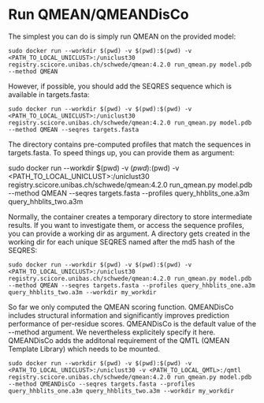 Run QMEAN/QMEANDisCo
====================

The simplest you can do is simply run QMEAN on the provided model:

```terminal
sudo docker run --workdir $(pwd) -v $(pwd):$(pwd) -v <PATH_TO_LOCAL_UNICLUST>:/uniclust30 registry.scicore.unibas.ch/schwede/qmean:4.2.0 run_qmean.py model.pdb --method QMEAN
```

However, if possible, you should add the SEQRES sequence which is available in 
targets.fasta:

```terminal
sudo docker run --workdir $(pwd) -v $(pwd):$(pwd) -v <PATH_TO_LOCAL_UNICLUST>:/uniclust30 registry.scicore.unibas.ch/schwede/qmean:4.2.0 run_qmean.py model.pdb --method QMEAN --seqres targets.fasta
```
The directory contains pre-computed profiles that match the 
sequences in targets.fasta. To speed things up, you can provide them as argument:

sudo docker run --workdir $(pwd) -v $(pwd):$(pwd) -v <PATH_TO_LOCAL_UNICLUST>:/uniclust30 registry.scicore.unibas.ch/schwede/qmean:4.2.0 run_qmean.py model.pdb --method QMEAN --seqres targets.fasta --profiles query_hhblits_one.a3m query_hhblits_two.a3m

Normally, the container creates a temporary directory to store intermediate 
results. If you want to investigate them, or access the sequence profiles,
you can provide a working dir as argument. A directory gets created in the 
working dir for each unique SEQRES named after the md5 hash of the SEQRES:

```terminal
sudo docker run --workdir $(pwd) -v $(pwd):$(pwd) -v <PATH_TO_LOCAL_UNICLUST>:/uniclust30 registry.scicore.unibas.ch/schwede/qmean:4.2.0 run_qmean.py model.pdb --method QMEAN --seqres targets.fasta --profiles query_hhblits_one.a3m query_hhblits_two.a3m --workdir my_workdir
```

So far we only computed the QMEAN scoring function. QMEANDisCo includes 
structural information and significantly improves prediction performance 
of per-residue scores. QMEANDisCo is the default value of the --method
argument. We nevertheless explicitely specify it here. QMEANDisCo adds
the additonal requirement of the QMTL (QMEAN Template Library) which needs
to be mounted.

```terminal
sudo docker run --workdir $(pwd) -v $(pwd):$(pwd) -v <PATH_TO_LOCAL_UNICLUST>:/uniclust30 -v <PATH_TO_LOCAL_QMTL>:/qmtl registry.scicore.unibas.ch/schwede/qmean:4.2.0 run_qmean.py model.pdb --method QMEANDisCo --seqres targets.fasta --profiles query_hhblits_one.a3m query_hhblits_two.a3m --workdir my_workdir
```

